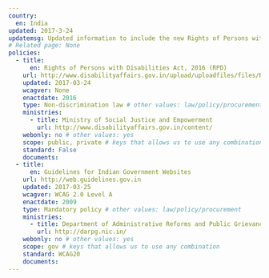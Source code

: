 ```yaml
---
country:
  en: India
updated: 2017-3-24
updatemsg: Updated information to include the new Rights of Persons with Disabilities Act passed in December 2016.
# Related page: None
policies:
  - title:
      en: Rights of Persons with Disabilities Act, 2016 (RPD)
    url: http://www.disabilityaffairs.gov.in/upload/uploadfiles/files/RPWD%20ACT%202016.pdf
    updated: 2017-03-24
    wcagver: None
    enactdate: 2016
    type: Non-discrimination law # other values: law/policy/procurement
    ministries:
      - title: Ministry of Social Justice and Empowerment
        url: http://www.disabilityaffairs.gov.in/content/
    webonly: no # other values: yes
    scope: public, private # keys that allows us to use any combination
    standard: False
    documents:
  - title:
      en: Guidelines for Indian Government Websites
    url: http://web.guidelines.gov.in
    updated: 2017-03-25
    wcagver: WCAG 2.0 Level A
    enactdate: 2009
    type: Mandatory policy # other values: law/policy/procurement
    ministries:
      - title: Department of Administrative Reforms and Public Grievances
        url: http://darpg.nic.in/
    webonly: no # other values: yes
    scope: gov # keys that allows us to use any combination
    standard: WCAG20
    documents:
---
```

